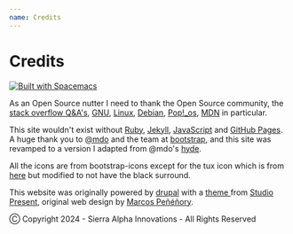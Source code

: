 ```yaml
---
name: Credits
---
```

# Credits

[![Built with Spacemacs](https://cdn.rawgit.com/syl20bnr/spacemacs/442d025779da2f62fc86c2082703697714db6514/assets/spacemacs-badge.svg)](https://develop.spacemacs.org)

As an Open Source nutter I need to thank the Open Source community, the [stack
overflow Q&A's](https://stackoverflow.com/), [GNU](https://www.gnu.org/),
[Linux](https://en.wikipedia.org/wiki/Linux), [Debian](https://www.debian.org/),
[Pop!_os](https://pop.system76.com/), [MDN](https://developer.mozilla.org) in
particular.

This site wouldn't exist without [Ruby](https://www.ruby-lang.org),
[Jekyll](https://jekyllrb.com/),
[JavaScript](https://en.wikipedia.org/wiki/JavaScript) and [GitHub
Pages](https://pages.github.com/). A huge thank you to
[@mdo](https://github.com/mdo) and the team at
[bootstrap](https://github.com/orgs/twbs/people), and this site was revamped to
a version I adapted from @mdo's [hyde](https://hyde.getpoole.com/).

All the icons are from bootstrap-icons except for the tux icon which is from
[here](https://www.iconfinder.com/icons/337128/linux_tux_os_penguin_icon) but modified
to not have the black surround.

This website was originally powered by [drupal](https://www.drupal.org/) with a
[theme ](https://www.drupal.org/project/druppio_small_business) from [Studio
Present](https://www.studiopresent.com/), original web design by [Marcos
Peñéñory](https://www.linkedin.com/in/marcos-pe%C3%B1%C3%A9%C3%B1ory-b525921a).

Ⓒ Copyright 2024 - Sierra Alpha Innovations - All Rights Reserved
